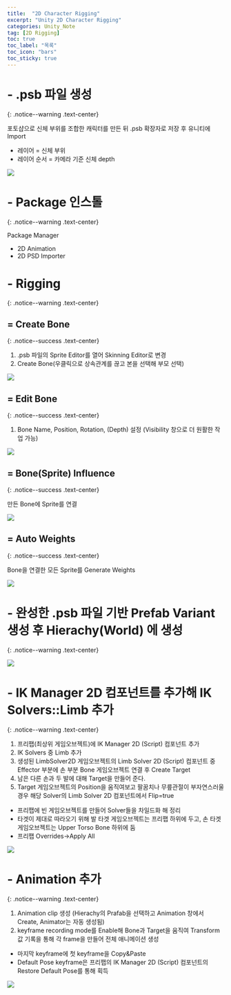 ```yaml
---
title:  "2D Character Rigging"
excerpt: "Unity 2D Character Rigging"
categories: Unity_Note
tag: [2D Rigging]
toc: true
toc_label: "목록"
toc_icon: "bars"
toc_sticky: true
---
```


# - .psb 파일 생성
{: .notice--warning .text-center}

포토샵으로 신체 부위를 조합한 캐릭터를 만든 뒤 .psb 확장자로 저장 후 유니티에 Import

- 레이어 = 신체 부위
- 레이어 순서 = 카메라 기준 신체 depth

<img src="/img/Unity/Unity_Note/2023_08_23_create_psb_file.png"/>

# - Package 인스톨
{: .notice--warning .text-center}

Package Manager
- 2D Animation
- 2D PSD Importer

# - Rigging
{: .notice--warning .text-center}

## = Create Bone
{: .notice--success .text-center}

1. .psb 파일의 Sprite Editor를 열어 Skinning Editor로 변경
2. Create Bone(우클릭으로 상속관계를 끊고 본을 선택해 부모 선택)

<img src="/img/Unity/Unity_Note/2023_08_23_create_bone.png"/>

## = Edit Bone
{: .notice--success .text-center}

1. Bone Name, Position, Rotation, (Depth) 설정 (Visibility 창으로 더 원활한 작업 가능)

<img src="/img/Unity/Unity_Note/2023_08_23_edit_bone.png"/>

## = Bone(Sprite) Influence
{: .notice--success .text-center}

만든 Bone에 Sprite를 연결

<img src="/img/Unity/Unity_Note/2023_08_23_bone_influence.png"/>

## = Auto Weights
{: .notice--success .text-center}

Bone을 연결한 모든 Sprite를 Generate Weights

<img src="/img/Unity/Unity_Note/2023_08_23_auto_weights.png"/>

# - 완성한 .psb 파일 기반 Prefab Variant 생성 후 Hierachy(World) 에 생성
{: .notice--warning .text-center}

<img src="/img/Unity/Unity_Note/2023_08_23_prefab_variant.png"/>

# - IK Manager 2D 컴포넌트를 추가해 IK Solvers::Limb 추가
{: .notice--warning .text-center}

1. 프리팹(최상위 게임오브젝트)에 IK Manager 2D (Script) 컴포넌트 추가
2. IK Solvers 중 Limb 추가
3. 생성된 LimbSolver2D 게임오브젝트의 Limb Solver 2D (Script) 컴포넌트 중 Effector 부분에 손 부분 Bone 게임오브젝트 연결 후 Create Target
4. 남은 다른 손과 두 발에 대해 Target을 만들어 준다.
5. Target 게임오브젝트의 Position을 움직여보고 팔꿈치나 무릎관절이 부자연스러울 경우 해당 Solver의 Limb Solver 2D 컴포넌트에서 Flip=true

- 프리팹에 빈 게임오브젝트를 만들어 Solver들을 차일드화 해 정리
- 타겟이 제대로 따라오기 위해 발 타겟 게임오브젝트는 프리팹 하위에 두고, 손 타겟 게임오브젝트는 Upper Torso Bone 하위에 둠
- 프리팹 Overrides->Apply All

<img src="/img/Unity/Unity_Note/2023_08_23_solvers.png"/>

# - Animation 추가
{: .notice--warning .text-center}

1. Animation clip 생성 (Hierachy의 Prafab을 선택하고 Animation 창에서 Create, Animator는 자동 생성됨)
2. keyframe recording mode를 Enable해 Bone과 Target을 움직여 Transform 값 기록을 통해 각 frame을 만들어 전체 애니메이션 생성

- 마지막 keyframe에 첫 keyframe을 Copy&Paste
- Default Pose keyframe은 프리팹의 IK Manager 2D (Script) 컴포넌트의 Restore Default Pose를 통해 획득

<img src="/img/Unity/Unity_Note/2023_08_23_animation.png"/>
